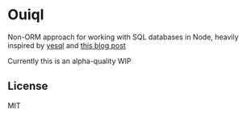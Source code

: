 # Ouiql

Non-ORM approach for working with SQL databases in Node, heavily inspired by [yesql](https://github.com/krisajenkins/yesql) and [this blog post](http://tapoueh.org/blog/2017/06/how-to-write-sql/)

Currently this is an alpha-quality WIP


## License

MIT
